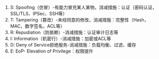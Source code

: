 1. S: Spoofing（仿冒）-有能力冒充某人某物，消减措施：认证（密码认证，SSL/TLS、IPSec、SSH等）
2. T: Tampering（篡改）-未经同意的修改，消减措施：完整性（Hash，MAC，数字签名，ACL等）
3. R: Repudiation（防抵赖）-消减措施：认证审计日志等
4. I: Information（机密行）-消减措施：加密或ACL等
5. D: Deny of Service拒绝服务-消减措施：负载均衡、过滤、缓存
6. E: EoP- Elevation of Privilege：权限提升
